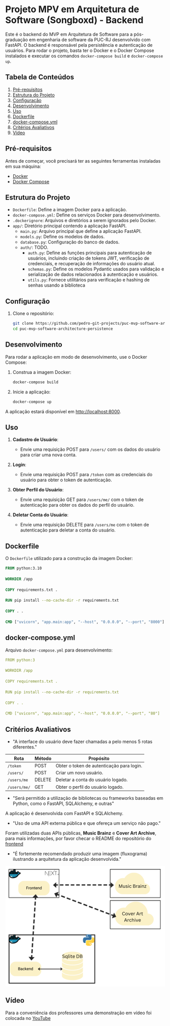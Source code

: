 # Projeto MPV em Arquitetura de Software (Songboxd) - Backend

Este é o backend do MVP em Arquitetura de Software para a pós-graduação em engenharia de software da PUC-RJ desenvolvido com FastAPI. O backend é responsável pela persistência e autenticação de usuários. Para rodar o projeto, basta ter o Docker e o Docker Compose instalados e executar os comandos `docker-compose build` e `docker-compose up`.

## Tabela de Conteúdos

1. [Pré-requisitos](#pré-requisitos)
2. [Estrutura do Projeto](#estrutura-do-projeto)
3. [Configuração](#configuração)
4. [Desenvolvimento](#desenvolvimento)
5. [Uso](#uso)
6. [Dockerfile](#dockerfile)
7. [docker-compose.yml](#docker-composeyml)
8. [Critérios Avaliativos](#critérios-avaliativos)
9. [Vídeo](#vídeo)

## Pré-requisitos

Antes de começar, você precisará ter as seguintes ferramentas instaladas em sua máquina:

- [Docker](https://www.docker.com/get-started)
- [Docker Compose](https://docs.docker.com/compose/install/)

## Estrutura do Projeto

- `Dockerfile`: Define a imagem Docker para a aplicação.
- `docker-compose.yml`: Define os serviços Docker para desenvolvimento.
- `.dockerignore`: Arquivos e diretórios a serem ignorados pelo Docker.
- `app/`: Diretório principal contendo a aplicação FastAPI.
  - `main.py`: Arquivo principal que define a aplicação FastAPI.
  - `models.py`: Define os modelos de dados.
  - `database.py`: Configuração do banco de dados.
  - `auth/`: TODO.
    - `auth.py`: Define as funções principais para autenticação de usuários, incluindo criação de tokens JWT, verificação de credenciais, e recuperação de informações do usuário atual.
    - `schemas.py`: Define os modelos Pydantic usados para validação e serialização de dados relacionados à autenticação e usuários.
    - `utils.py`: Fornece utilitários para verificação e hashing de senhas usando a biblioteca 
  
## Configuração

1. Clone o repositório:

   ```bash
   git clone https://github.com/pedro-git-projects/puc-mvp-software-architecture-persistence.git
   cd puc-mvp-software-architecture-persistence
   ```

## Desenvolvimento

Para rodar a aplicação em modo de desenvolvimento, use o Docker Compose:

1. Construa a imagem Docker:

   ```bash
   docker-compose build
   ```

2. Inicie a aplicação:

   ```bash
   docker-compose up
   ```

A aplicação estará disponível em [http://localhost:8000](http://localhost:8000).

## Uso

1. **Cadastro de Usuário**:
   - Envie uma requisição POST para `/users/` com os dados do usuário para criar uma nova conta.

2. **Login**:
   - Envie uma requisição POST para `/token` com as credenciais do usuário para obter o token de autenticação.

3. **Obter Perfil do Usuário**:
   - Envie uma requisição GET para `/users/me/` com o token de autenticação para obter os dados do perfil do usuário.

4. **Deletar Conta do Usuário**:
   - Envie uma requisição DELETE para `/users/me` com o token de autenticação para deletar a conta do usuário.

## Dockerfile

O `Dockerfile` utilizado para a construção da imagem Docker:

```Dockerfile
FROM python:3.10

WORKDIR /app

COPY requirements.txt .

RUN pip install --no-cache-dir -r requirements.txt

COPY . .

CMD ["uvicorn", "app.main:app", "--host", "0.0.0.0", "--port", "8000"]
```

## docker-compose.yml

Arquivo `docker-compose.yml` para desenvolvimento:

```yaml
FROM python:3

WORKDIR /app

COPY requirements.txt .

RUN pip install --no-cache-dir -r requirements.txt

COPY . .

CMD ["uvicorn", "app.main:app", "--host", "0.0.0.0", "--port", "80"]
```

## Critérios Avaliativos

- "A interface do usuário deve fazer chamadas a pelo menos 5 rotas diferentes."

| Rota                        | Método  | Propósito                                 |
|-----------------------------|---------|-------------------------------------------|
| `/token`                    | POST    | Obter o token de autenticação para login. |
| `/users/`                   | POST    | Criar um novo usuário.                    |
| `/users/me`                 | DELETE  | Deletar a conta do usuário logado.        |
| `/users/me/`                | GET     | Obter o perfil do usuário logado.         |

- "Será permitido a utilização de bibliotecas ou frameworks baseadas em Python, como o FastAPI, SQLAlchemy, e outras"

A aplicação é desenvolvida com FastAPI e SQLAlchemy.

- "Uso de uma API externa pública e que ofereça um serviço não pago." 

Foram utilizadas duas APIs públicas, **Music Brainz** e **Cover Art Archive**, para mais informações, por favor checar o README do repositório do [frontend](https://github.com/pedro-git-projects/puc-mvp-software-architecture-frontend?tab=readme-ov-file#crit%C3%A9rios-avaliativos)


- "É fortemente recomendado produzir uma imagem (fluxograma) ilustrando a arquitetura da aplicação desenvolvida."

![Diagrama do Projeto](./diagram.png)


## Vídeo

Para a conveniência dos professores uma demonstração em vídeo foi colocada no [YouTube](https://youtu.be/HKRCr_5HPz4)

